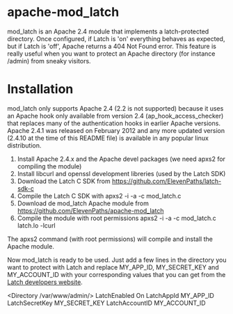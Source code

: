 apache-mod_latch
================

mod_latch is an Apache 2.4 module that implements a latch-protected directory. Once configured, if Latch is 'on' everything behaves as expected, but if Latch is 'off', Apache returns a 404 Not Found error. This feature is really useful when you want to protect an Apache directory (for instance /admin) from sneaky visitors.

Installation
============

mod_latch only supports Apache 2.4 (2.2 is not supported) because it uses an Apache hook only available from version 2.4 (ap_hook_access_checker) that replaces many of the authentication hooks in earlier Apache versions. Apache 2.4.1 was released on February 2012 and any more updated version (2.4.10 at the time of this README file) is available in any popular linux distribution.

1. Install Apache 2.4.x and the Apache devel packages (we need apxs2 for compiling the module)
2. Install libcurl and openssl development libreries (used by the Latch SDK)
3. Download the Latch C SDK from https://github.com/ElevenPaths/latch-sdk-c
4. Compile the Latch C SDK with
   apxs2 -i -a -c mod_latch.c
5. Download de mod_latch Apache module from https://github.com/ElevenPaths/apache-mod_latch
6. Compile the module with root permissions
   apxs2 -i -a -c mod_latch.c latch.lo -lcurl

The apxs2 command (with root permissions) will compile and install the Apache module.

Now mod_latch is ready to be used. Just add a few lines in the directory you want to protect with Latch and replace MY_APP_ID, MY_SECRET_KEY and MY_ACCOUNT_ID with your corresponding values that you can get from the [Latch developers website](https://latch.elevenpaths.com).

<Directory /var/www/admin/>
    LatchEnabled On
    LatchAppId MY_APP_ID
    LatchSecretKey MY_SECRET_KEY
    LatchAccountID MY_ACCOUNT_ID
</Directory>
